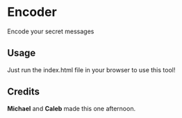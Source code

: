 # Encoder
Encode your secret messages

## Usage
Just run the index.html file in your browser to use this tool!

## Credits
**Michael** and **Caleb** made this one afternoon.
